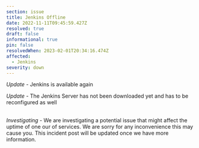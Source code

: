 ```yaml
---
section: issue
title: Jenkins Offline
date: 2022-11-11T09:45:59.427Z
resolved: true
draft: false
informational: true
pin: false
resolvedWhen: 2023-02-01T20:34:16.474Z
affected:
  - Jenkins
severity: down
---
```

*U﻿pdate* - Jenkins is available again

*Update* - The Jenkins Server has not been downloaded yet and has to be reconfigured as well

\
*Investigating* - We are investigating a potential issue that might affect the uptime of one our of services. We are sorry for any inconvenience this may cause you. This incident post will be updated once we have more information.